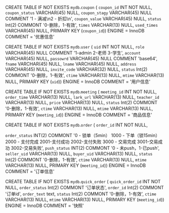 CREATE TABLE IF NOT EXISTS `mydb`.`coupon` (
  `coupon_id` INT NOT NULL,
  `coupon_status` VARCHAR(45) NULL,
  `coupon_stagy` VARCHAR(45) NULL COMMENT '1 - 满减\n2 - 折扣\n',
  `coupon_value` VARCHAR(45) NULL,
  `status` Int(2) COMMONT '0-删除，1-有效',
  `times` VARCHAR(13) NULL,
  `used_times` VARCHAR(45) NULL,
  PRIMARY KEY (`coupon_id`))
ENGINE = InnoDB
COMMENT = '优惠信息'

CREATE TABLE IF NOT EXISTS `mydb`.`user` (
  `uid` INT NOT NULL,
  `role` VARCHAR(45) NULL COMMENT '1-admin 2-老师 3-学生',
  `account` VARCHAR(45) NULL,
  `passowrd` VARCHAR(45) NULL COMMENT 'base64',
  `fname` VARCHAR(45) NULL,
  `lname` VARCHAR(45) NULL,
  `address` VARCHAR(45) NULL,
  `invite_code` VARCHAR(32) NULL,
  `status` Int(2) COMMONT '0-删除，1-有效',
  `ctime` VARCHAR(13) NULL,
  `mtime` VARCHAR(13) NULL,
  PRIMARY KEY (`uid`))
ENGINE = InnoDB
COMMENT = '用户信息'

CREATE TABLE IF NOT EXISTS `mydb`.`meeting` (
  `meeting_id` INT NOT NULL,
  `order_time` VARCHAR(13) NULL,
  `lark_url` VARCHAR(13) NULL,
  `teacher_id` VARCHAR(13) NULL,
  `price` VARCHAR(13) NULL,
  `status` Int(2) COMMONT '0-删除，1-有效',
  `ctime` VARCHAR(13) NULL,
  `mtime` VARCHAR(13) NULL,
  PRIMARY KEY (`meeting_id`))
ENGINE = InnoDB
COMMENT = '商品信息'

CREATE TABLE IF NOT EXISTS `mydb`.`order` (
  `order_id` INT NOT NULL,
  <!-- 申诉：申诉理由很多中，取消订单，记录退款 -->
  `order_status` INT(2) COMMONT '0 - 锁单（5min） 1000 - 下单（锁15min） 2000 - 支付完成  2001-支付成功 2002-支付失败 3000 - 交易完成 3001-交易成功 3002-交易失败',
  `push_status` INT(2) COMMONT '0 - 未push，1-已push',
  `seller_uid` VARCHAR(13) NULL,
  `buyer_uid` VARCHAR(13) NULL,
  `status` Int(2) COMMONT '0-删除，1-有效',
  `ctime` VARCHAR(13) NULL,
  `mtime` VARCHAR(13) NULL,
  PRIMARY KEY (`meeting_id`))
ENGINE = InnoDB
COMMENT = '订单信息'

CREATE TABLE IF NOT EXISTS `mydb`.`quick_order` (
  `quick_order_id` INT NOT NULL,
  `order_status` Int(2) COMMONT '订单状态',
  `order_id` Int(2) COMMONT '订单id',
  `order_text` text,
  `status` Int(2) COMMONT '0-删除，1-有效',
  `ctime` VARCHAR(13) NULL,
  `mtime` VARCHAR(13) NULL,
  PRIMARY KEY (`meeting_id`))
ENGINE = InnoDB
COMMENT = '快照'